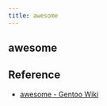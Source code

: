 ```yaml
---
title: awesome
---
```


## awesome


## Reference
* [awesome \- Gentoo Wiki](https://wiki.gentoo.org/wiki/Awesome)
